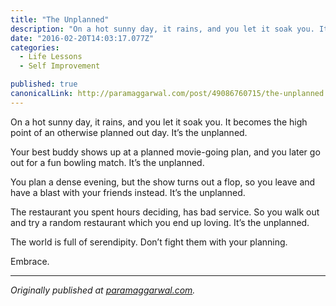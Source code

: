 ```yaml
---
title: "The Unplanned"
description: "On a hot sunny day, it rains, and you let it soak you. It becomes the high point of an otherwise planned out day. It’s the unplanned. Your best buddy shows up at a planned movie-going plan, and you…"
date: "2016-02-20T14:03:17.077Z"
categories: 
  - Life Lessons
  - Self Improvement

published: true
canonicalLink: http://paramaggarwal.com/post/49086760715/the-unplanned
---
```


On a hot sunny day, it rains, and you let it soak you. It becomes the high point of an otherwise planned out day. It’s the unplanned.

Your best buddy shows up at a planned movie-going plan, and you later go out for a fun bowling match. It’s the unplanned.

You plan a dense evening, but the show turns out a flop, so you leave and have a blast with your friends instead. It’s the unplanned.

The restaurant you spent hours deciding, has bad service. So you walk out and try a random restaurant which you end up loving. It’s the unplanned.

The world is full of serendipity. Don’t fight them with your planning.

Embrace.

---

_Originally published at_ [_paramaggarwal.com_](http://paramaggarwal.com/post/49086760715/the-unplanned)_._
